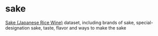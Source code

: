 # sake
[Sake (Japanese Rice Wine)](https://en.wikipedia.org/wiki/Sake) dataset, including brands of sake, special-designation sake, taste, flavor and ways to make the sake
